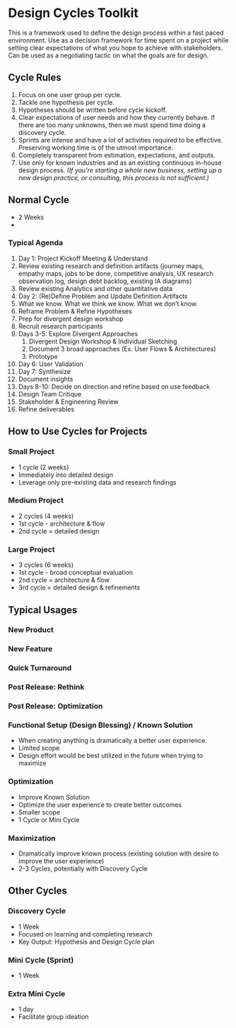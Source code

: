 # Design Cycles Toolkit

This is a framework used to define the design process within a fast paced environment. Use as a decision framework for time spent on a project while setting clear expectations of what you hope to achieve with stakeholders. Can be used as a negotiating tactic on what the goals are for design.

## Cycle Rules
1. Focus on one user group per cycle.
2. Tackle one hypothesis per cycle.
3. Hypotheses should be written before cycle kickoff.
4. Clear expectations of user needs and how they currently behave. If there are too many unknowns, then we must spend time doing a discovery cycle.
5. Sprints are intense and have a lot of activities required to be effective. Preserving working time is of the utmost importance.
6. Completely transparent from estimation, expectations, and outputs.
7. Use only for known industries and as an existing continuous in-house design process. *(If you're starting a whole new business, setting up a new design practice, or consulting, this process is not sufficient.)*


## Normal Cycle
- 2 Weeks
- 

### Typical Agenda
1. Day 1: Project Kickoff Meeting & Understand 
  1. Review existing research and definition artifacts (journey maps, empathy maps, jobs to be done, competitive analysis, UX research observation log, design debt backlog, existing IA diagrams)
  2. Review existing Analytics and other quantitative data
2. Day 2: (Re)Define Problem and Update Definition Artifacts
  3. What we know. What we think we know. What we don’t know. 
  4. Reframe Problem & Refine Hypotheses
  5. Prep for divergent design workshop
  6. Recruit research participants
3. Days 3-5: Explore Divergent Approaches
   1. Divergent Design Workshop & Individual Sketching
   2. Document 3 broad approaches (Ex. User Flows & Architectures)
   3. Prototype
4. Day 6: User Validation
5. Day 7: Synthesize
  7. Document insights
6. Days 8-10: Decide on direction and refine based on use feedback
  8. Design Team Critique
  9.  Stakeholder & Engineering Review
  10. Refine deliverables


## How to Use Cycles for Projects

### Small Project
- 1 cycle (2 weeks)
- Immediately into detailed design
- Leverage only pre-existing data and research findings

### Medium Project
- 2 cycles (4 weeks)
- 1st cycle - architecture & flow
- 2nd cycle = detailed design

### Large Project 
- 3 cycles (6 weeks)
- 1st cycle - broad conceptual evaluation
- 2nd cycle = architecture & flow
- 3rd cycle = detailed design & refinements 



## Typical Usages

### New Product

### New Feature

### Quick Turnaround

### Post Release: Rethink

### Post Release: Optimization

### Functional Setup (Design Blessing) / Known Solution
- When creating anything is dramatically a better user experience. 
- Limited scope
- Design effort would be best utilized in the future when trying to maximize

### Optimization
- Improve Known Solution
- Optimize the user experience to create better outcomes
- Smaller scope
- 1 Cycle or Mini Cycle

### Maximization
- Dramatically improve known process (existing solution with desire to improve the user experience)
- 2-3 Cycles, potentially with Discovery Cycle

## Other Cycles

### Discovery Cycle
- 1 Week
- Focused on learning and completing research
- Key Output: Hypothesis and Design Cycle plan

### Mini Cycle (Sprint)
- 1 Week

### Extra Mini Cycle
- 1 day
- Facilitate group ideation
